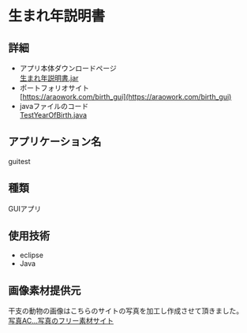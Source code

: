 # 生まれ年説明書  
## 詳細
- アプリ本体ダウンロードページ  
[生まれ年説明書.jar](https://github.com/arao0629/lieaboutage/blob/main/target/%E7%94%9F%E3%81%BE%E3%82%8C%E5%B9%B4%E8%AA%AC%E6%98%8E%E6%9B%B8.jar)
- ポートフォリオサイト  
[https://araowork.com/birth_gui](https://araowork.com/birth_gui)  
- javaファイルのコード  
[TestYearOfBirth.java](https://github.com/arao0629/guitest/blob/main/src/main/java/guitest/TestYearOfBirth.java)

## アプリケーション名  
  guitest

## 種類  
  GUIアプリ

## 使用技術  
- eclipse  
- Java  

## 画像素材提供元  
  干支の動物の画像はこちらのサイトの写真を加工し作成させて頂きました。  
[写真AC…写真のフリー素材サイト](https://www.photo-ac.com/)
